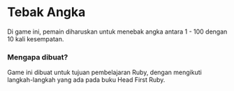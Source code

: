 Tebak Angka
===
Di game ini, pemain diharuskan untuk menebak angka antara 1 - 100 dengan 10 kali kesempatan.

### Mengapa dibuat?
Game ini dibuat untuk tujuan pembelajaran Ruby, dengan mengikuti langkah-langkah yang ada pada buku Head First Ruby.
